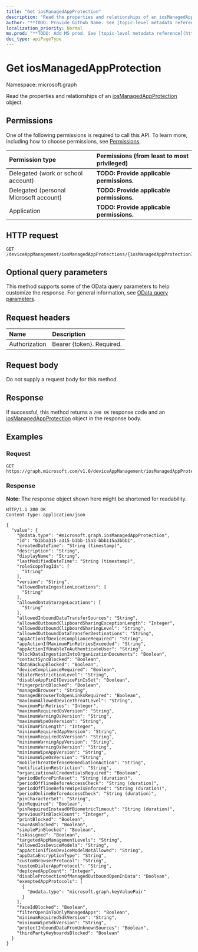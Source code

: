 ```yaml
---
title: "Get iosManagedAppProtection"
description: "Read the properties and relationships of an iosManagedAppProtection object."
author: "**TODO: Provide Github Name. See [topic-level metadata reference](https://msgo.azurewebsites.net/add/document/guidelines/metadata.html#topic-level-metadata)**"
localization_priority: Normal
ms.prod: "**TODO: Add MS prod. See [topic-level metadata reference](https://msgo.azurewebsites.net/add/document/guidelines/metadata.html#topic-level-metadata)**"
doc_type: apiPageType
---
```


# Get iosManagedAppProtection
Namespace: microsoft.graph



Read the properties and relationships of an [iosManagedAppProtection](../resources/iosmanagedappprotection.md) object.

## Permissions
One of the following permissions is required to call this API. To learn more, including how to choose permissions, see [Permissions](/graph/permissions-reference).

|Permission type|Permissions (from least to most privileged)|
|:---|:---|
|Delegated (work or school account)|**TODO: Provide applicable permissions.**|
|Delegated (personal Microsoft account)|**TODO: Provide applicable permissions.**|
|Application|**TODO: Provide applicable permissions.**|

## HTTP request

<!-- {
  "blockType": "ignored"
}
-->
``` http
GET /deviceAppManagement/iosManagedAppProtections/{iosManagedAppProtectionId}
```

## Optional query parameters
This method supports some of the OData query parameters to help customize the response. For general information, see [OData query parameters](/graph/query-parameters).

## Request headers
|Name|Description|
|:---|:---|
|Authorization|Bearer {token}. Required.|

## Request body
Do not supply a request body for this method.

## Response

If successful, this method returns a `200 OK` response code and an [iosManagedAppProtection](../resources/iosmanagedappprotection.md) object in the response body.

## Examples

### Request
<!-- {
  "blockType": "request",
  "name": "get_iosmanagedappprotection"
}
-->
``` http
GET https://graph.microsoft.com/v1.0/deviceAppManagement/iosManagedAppProtections/{iosManagedAppProtectionId}
```


### Response
**Note:** The response object shown here might be shortened for readability.
<!-- {
  "blockType": "response",
  "truncated": true,
  "@odata.type": "microsoft.graph.iosManagedAppProtection"
}
-->
``` http
HTTP/1.1 200 OK
Content-Type: application/json

{
  "value": {
    "@odata.type": "#microsoft.graph.iosManagedAppProtection",
    "id": "b1bba315-a315-b1bb-15a3-bbb115a3bbb1",
    "createdDateTime": "String (timestamp)",
    "description": "String",
    "displayName": "String",
    "lastModifiedDateTime": "String (timestamp)",
    "roleScopeTagIds": [
      "String"
    ],
    "version": "String",
    "allowedDataIngestionLocations": [
      "String"
    ],
    "allowedDataStorageLocations": [
      "String"
    ],
    "allowedInboundDataTransferSources": "String",
    "allowedOutboundClipboardSharingExceptionLength": "Integer",
    "allowedOutboundClipboardSharingLevel": "String",
    "allowedOutboundDataTransferDestinations": "String",
    "appActionIfDeviceComplianceRequired": "String",
    "appActionIfMaximumPinRetriesExceeded": "String",
    "appActionIfUnableToAuthenticateUser": "String",
    "blockDataIngestionIntoOrganizationDocuments": "Boolean",
    "contactSyncBlocked": "Boolean",
    "dataBackupBlocked": "Boolean",
    "deviceComplianceRequired": "Boolean",
    "dialerRestrictionLevel": "String",
    "disableAppPinIfDevicePinIsSet": "Boolean",
    "fingerprintBlocked": "Boolean",
    "managedBrowser": "String",
    "managedBrowserToOpenLinksRequired": "Boolean",
    "maximumAllowedDeviceThreatLevel": "String",
    "maximumPinRetries": "Integer",
    "maximumRequiredOsVersion": "String",
    "maximumWarningOsVersion": "String",
    "maximumWipeOsVersion": "String",
    "minimumPinLength": "Integer",
    "minimumRequiredAppVersion": "String",
    "minimumRequiredOsVersion": "String",
    "minimumWarningAppVersion": "String",
    "minimumWarningOsVersion": "String",
    "minimumWipeAppVersion": "String",
    "minimumWipeOsVersion": "String",
    "mobileThreatDefenseRemediationAction": "String",
    "notificationRestriction": "String",
    "organizationalCredentialsRequired": "Boolean",
    "periodBeforePinReset": "String (duration)",
    "periodOfflineBeforeAccessCheck": "String (duration)",
    "periodOfflineBeforeWipeIsEnforced": "String (duration)",
    "periodOnlineBeforeAccessCheck": "String (duration)",
    "pinCharacterSet": "String",
    "pinRequired": "Boolean",
    "pinRequiredInsteadOfBiometricTimeout": "String (duration)",
    "previousPinBlockCount": "Integer",
    "printBlocked": "Boolean",
    "saveAsBlocked": "Boolean",
    "simplePinBlocked": "Boolean",
    "isAssigned": "Boolean",
    "targetedAppManagementLevels": "String",
    "allowedIosDeviceModels": "String",
    "appActionIfIosDeviceModelNotAllowed": "String",
    "appDataEncryptionType": "String",
    "customBrowserProtocol": "String",
    "customDialerAppProtocol": "String",
    "deployedAppCount": "Integer",
    "disableProtectionOfManagedOutboundOpenInData": "Boolean",
    "exemptedAppProtocols": [
      {
        "@odata.type": "microsoft.graph.keyValuePair"
      }
    ],
    "faceIdBlocked": "Boolean",
    "filterOpenInToOnlyManagedApps": "Boolean",
    "minimumRequiredSdkVersion": "String",
    "minimumWipeSdkVersion": "String",
    "protectInboundDataFromUnknownSources": "Boolean",
    "thirdPartyKeyboardsBlocked": "Boolean"
  }
}
```


